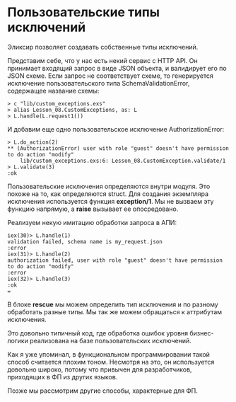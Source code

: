 # Пользовательские типы исключений

Эликсир позволяет создавать собственные типы исключений.

Представим себе, что у нас есть некий сервис с HTTP API. Он принимает входящий запрос в виде JSON объекта, и валидирует его по JSON схеме. Если запрос не соответствует схеме, то генерируется исключение пользовательского типа SchemaValidationError, содержащее название схемы:

```
> c "lib/custom_exceptions.exs"
> alias Lesson_08.CustomExceptions, as: L
> L.handle(L.request1())
```

И добавим еще одно пользовательское исключение AuthorizationError:

```
> L.do_action(2)
** (AuthorizationError) user with role "guest" doesn't have permission to do action "modify"
    lib/custom_exceptions.exs:6: Lesson_08.CustomException.validate/1
> L.validate(3)
:ok
```

Пользовательские исключения определяются внутри модуля. Это похоже на то, как определяются struct. Для создания экземпляра исключения используется функция **exception/1**. Мы не вызваем эту функцию напрямую, а **raise** вызывает ее опосредовано.


Реализуем некую имитацию обработки запроса в АПИ:

```
iex(30)> L.handle(1)
validation failed, schema name is my_request.json
:error
iex(31)> L.handle(2)
authorization failed, user with role "guest" doesn't have permission to do action "modify"
:error
iex(32)> L.handle(3)
:ok
=
```

В блоке **rescue** мы можем определить тип исключения и по разному обработать разные типы. Мы так же можем обращаться к аттрибутам исключения.

Это довольно типичный код, где обработка ошибок уровня бизнес-логики реализована на базе пользовательских исключений. 

Как я уже упоминал, в функциональном программировании такой способ считается плохим тоном. Несмотря на это, он используется довольно широко, потому что привычен для разработчиков, приходящих в ФП из других языков.

Позже мы рассмотрим другие способы, характерные для ФП.


